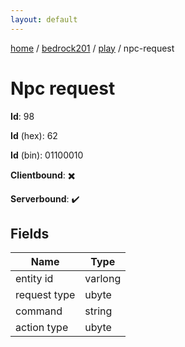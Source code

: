 ```yaml
---
layout: default
---
```


[home](/)  /  [bedrock201](/protocol/bedrock201)  /  [play](/protocol/bedrock201/play)  /  npc-request

# Npc request

**Id**: 98

**Id** (hex): 62

**Id** (bin): 01100010

**Clientbound**: ✖️

**Serverbound**: ✔️

## Fields

Name | Type
---|---
entity id | varlong
request type | ubyte
command | string
action type | ubyte
